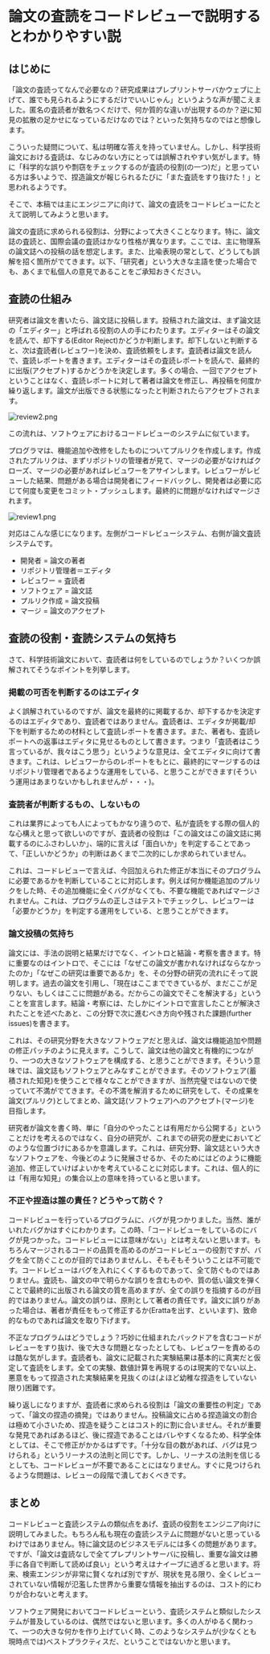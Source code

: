 # 論文の査読をコードレビューで説明するとわかりやすい説

## はじめに

「論文の査読ってなんで必要なの？研究成果はプレプリントサーバかウェブに上げて、誰でも見られるようにするだけでいいじゃん」というような声が聞こえました。匿名の査読者が数名つくだけで、何か質的な違いが出現するのか？逆に知見の拡散の足かせになっているだけなのでは？といった気持ちなのではと想像します。

こういった疑問について、私は明確な答えを持っていません。しかし、科学技術論文における査読は、なじみのない方にとっては誤解されやすい気がします。特に「科学的な誤りや剽窃をチェックするのが査読の役割(の一つ)だ」と思っている方は多いようで、捏造論文が報じられるたびに「また査読をすり抜けた！」と思われるようです。

そこで、本稿では主にエンジニアに向けて、論文の査読をコードレビューにたとえて説明してみようと思います。

論文の査読に求められる役割は、分野によって大きくことなります。特に、論文誌の査読と、国際会議の査読はかなり性格が異なります。ここでは、主に物理系の論文誌への投稿の話を想定します。また、比喩表現の常として、どうしても誤解を招く箇所がでてきます。以下、「研究者」という大きな主語を使った場合でも、あくまで私個人の意見であることをご承知おきください。

## 査読の仕組み

研究者は論文を書いたら、論文誌に投稿します。投稿された論文は、まず論文誌の「エディター」と呼ばれる役割の人の手にわたります。エディターはその論文を読んで、却下する(Editor Reject)かどうか判断します。却下しないと判断すると、次は査読者(レビュワー)を決め、査読依頼をします。査読者は論文を読んで、査読レポートを書きます。エディターはその査読レポートを読んで、最終的に出版(アクセプト)するかどうかを決定します。多くの場合、一回でアクセプトということはなく、査読レポートに対して著者は論文を修正し、再投稿を何度か繰り返します。論文が出版できる状態になったと判断されたらアクセプトされます。

![review2.png](../images/review2.png)

この流れは、ソフトウェアにおけるコードレビューのシステムに似ています。

プログラマは、機能追加や改修をしたものについてプルリクを作成します。作成されたプルリクは、まずリポジトリの管理者が見て、マージの必要がなければクローズ、マージの必要があればレビュワーをアサインします。レビュワーがレビューした結果、問題がある場合は開発者にフィードバックし、開発者は必要に応じて何度も変更をコミット・プッシュします。最終的に問題がなければマージされます。

![review1.png](../images/review1.png)

対応はこんな感じになります。左側がコードレビューシステム、右側が論文査読システムです。

* 開発者 = 論文の著者
* リポジトリ管理者＝エディタ
* レビュワー = 査読者
* ソフトウェア = 論文誌
* プルリク作成 = 論文投稿
* マージ = 論文のアクセプト

## 査読の役割・査読システムの気持ち

さて、科学技術論文において、査読者は何をしているのでしょうか？いくつか誤解されてそうなポイントを列挙します。

### 掲載の可否を判断するのはエディタ

よく誤解されているのですが、論文を最終的に掲載するか、却下するかを決定するのはエディタであり、査読者ではありません。査読者は、エディタが掲載/却下を判断するための材料として査読レポートを書きます。また、著者も、査読レポートへの返事はエディタに見せるものとして書きます。つまり「査読者はこう言っているが、我々はこう思う」というような意見は、全てエディタに向けて書きます。これは、レビュワーからのレポートをもとに、最終的にマージするのはリポジトリ管理者であるような運用をしている、と思うことができます(そういう運用はあまりないかもしれませんが・・・)。

### 査読者が判断するもの、しないもの

これは業界によっても人によってもかなり違うので、私が査読をする際の個人的な心構えと思って欲しいのですが、査読者の役割は「この論文はこの論文誌に掲載するのにふさわしいか」、端的に言えば「面白いか」を判定することであって、「正しいかどうか」の判断はあくまで二次的にしか求められていません。

これは、コードレビューで言えば、今回加えられた修正が本当にそのプログラムに必要であるかを判断していることに対応します。例えば何か機能追加のプルリクをした時、その追加機能に全くバグがなくても、不要な機能であればマージされません。これは、プログラムの正しさはテストでチェックし、レビュワーは「必要かどうか」を判定する運用をしている、と思うことができます。

### 論文投稿の気持ち

論文には、手法の説明と結果だけでなく、イントロと結論・考察を書きます。特に重要なのはイントロで、そこには「なぜこの論文が書かれなければならなかったのか」「なぜこの研究は重要であるか」を、その分野の研究の流れにそって説明します。過去の論文を引用し、「現在はここまでできているが、まだここが足りない、もしくはここに問題がある。だからこの論文でそこを解決する」ということを宣言します。結論・考察には、たしかにイントロで宣言したことが解決されたことを述べたあと、この分野で次に進むべき方向や残された課題(further issues)を書きます。

これは、その研究分野を大きなソフトウェアだと思えば、論文は機能追加や問題の修正パッチのように見えます。こうして、論文は他の論文と有機的につながり、一つの大きなソフトウェアを構成する、と思うことができます。そういう意味では、論文誌もソフトウェアとみなすことができます。そのソフトウェア(蓄積された知見)を使うことで様々なことができますが、当然完璧ではないので使っていて不満がでてきます。その不満を解消するために研究をして、その成果を論文(プルリク)としてまとめ、論文誌(ソフトウェア)へのアクセプト(マージ)を目指します。

研究者が論文を書く時、単に「自分のやったことは有用だから公開する」ということだけを考えるのではなく、自分の研究が、これまでの研究の歴史においてどのような位置づけにあるかを意識します。これは、研究分野、論文誌という大きなソフトウェアを、今後どのように発展させるか、そのためにはどのように機能追加、修正していけばよいかを考えていることに対応します。これは、個人的には「有用な知見」の集合以上の意味を持っていると思います。

### 不正や捏造は誰の責任？どうやって防ぐ？

コードレビューを行っているプログラムに、バグが見つかりました。当然、誰がいれたバグかはすぐにわかります。この時、「コードレビューをしているのにバグが見つかった。コードレビューには意味がない」とは考えないと思います。もちろんマージされるコードの品質を高めるのがコードレビューの役割ですが、バグを全て防ぐことのが目的ではありませんし、そもそもそういうことは不可能です。コードレビューはバグを入れにくくするものであって、全て防ぐものではありません。査読も、論文の中で明らかな誤りを含むものや、質の低い論文を弾くことで最終的に出版される論文の質を高めますが、全ての誤りを指摘するのが目的ではありません。論文の誤りは、原則として著者の責任です。論文に誤りがあった場合は、著者が責任をもって修正するか(Erattaを出す、といいます)、致命的なものであれば論文を取り下げます。

不正なプログラムはどうでしょう？巧妙に仕組まれたバックドアを含むコードがレビューをすり抜け、後で大きな問題となったとしても、レビュワーを責めるのは酷な気がします。査読者も、論文に記載された実験結果は基本的に真実だと仮定して査読をします。全ての実験、数値計算を再現するのは現実的でない以上、悪意をもって捏造された実験結果を見抜くのは(よほど幼稚な捏造をしていない限り)困難です。

繰り返しになりますが、査読者に求められる役割は「論文の重要性の判定」であって、「論文の捏造の摘発」ではありません。投稿論文に占める捏造論文の割合は極めて小さいため、捏造を疑うことはコスト的に割に合いません。それが重要な発見であればあるほど、後に捏造であることはバレやすくなるため、科学全体としては、そこで修正がかかるはずです。「十分な目の数があれば、バグは見つけられる」というリーナスの法則と同じです。しかし、リーナスの法則を信じるとしても、コードレビューが不要であることにはなりません。すぐに見つけられるような問題は、レビューの段階で潰しておくべきです。

## まとめ

コードレビューと査読システムの類似点をあげ、査読の役割をエンジニア向けに説明してみました。もちろん私も現在の査読システムに問題がないと思っているわけではありません。特に論文誌のビジネスモデルには多くの問題があります。ですが、「論文は査読なしで全てプレプリントサーバに投稿し、重要な論文は勝手に各自で判断して読めば良い」という考えはナイーブに過ぎると思います。将来、検索エンジンが非常に賢くなれば別ですが、現状を見る限り、全くレビューされていない情報が氾濫した世界から重要な情報を抽出するのは、コスト的にわりが合わないと考えます。

ソフトウェア開発においてコードレビューという、査読システムと類似したシステムが普及しているのは、偶然ではないと思います。多くの人がゆるく関わって、一つの大きな何かを作り上げていく時、このようなシステムが(少なくとも現時点では)ベストプラクティスだ、ということではないかと思います。


